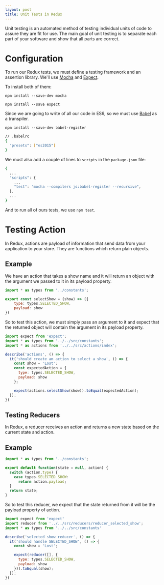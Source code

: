 ```yaml
---
layout: post
title: Unit Tests in Redux
---
```


Unit testing is an automated method of testing individual units of code to assure they are fit for use. The main goal of unit testing is to separate each part of your software and show that all parts are correct.

# Configuration

To run our Redux tests, we must define a testing framework and an assertion library. We'll use [Mocha](http://mochajs.org/) and [Expect](https://www.npmjs.com/package/expect).

To install both of them:

`npm install --save-dev mocha`

`npm install --save expect`

Since we are going to write of all our code in ES6, so we must use [Babel](http://babeljs.io/) as a transpiler.

`npm install --save-dev babel-register`

```bash
// .babelrc
{
  "presets": ["es2015"]
}
```

We must also add a couple of lines to `scripts` in the `package.json` file:

```bash
{
  ...
  "scripts": {
    ...
    "test": "mocha --compilers js:babel-register --recursive",
  },
  ...
}
```

And to run all of ours tests, we use `npm test`.

# Testing Action

In Redux, actions are payload of information that send data from your application to your store. They are functions which return plain objects.

## Example

We have an action that takes a show name and it will return an object with the argument we passed to it in its payload property.

```javascript
import * as types from '../constants';

export const selectShow = (show) => ({
    type: types.SELECTED_SHOW,
    payload: show
})
```

So to test this action, we must simply pass an argument to it and expect that the returned object will contain the argument in its payload property.

```javascript
import expect from 'expect';
import * as types from '../../src/constants';
import * as actions from '../../src/actions/index';

describe('actions', () => {
  it('should create an action to select a show', () => {
    const show = 'Lost';
    const expectedAction = {
      type: types.SELECTED_SHOW,
      payload: show
    };

    expect(actions.selectShow(show)).toEqual(expectedAction);
  });
})
```

## Testing Reducers

In Redux, a reducer receives an action and returns a new state based on the current state and action.

## Example

```javascript
import * as types from '../constants';

export default function(state = null, action) {
  switch (action.type) {
    case types.SELECTED_SHOW:
      return action.payload;
  }
  return state;
}
```

So to test this reducer, we expect that the state returned from it will be the payload property of action.

```javascript
import expect from 'expect'
import reducer from '../../src/reducers/reducer_selected_show';
import * as types from '../../src/constants'

describe('selected show reducer', () => {
  it('should handle SELECTED_SHOW', () => {
    const show = 'Lost';

    expect(reducer([], {
      type: types.SELECTED_SHOW,
      payload: show
    })).toEqual(show);
  });
})
```
